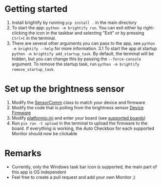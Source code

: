 # Getting started
1. Install brightify by running `pip install .` in the main directory
2. To start the app: `python -m brightify run`. You can exit either by right-clicking the icon in the taskbar and selecting "Exit" or by pressing `Ctrl+C` in the terminal.
3. There are several other arguments you can pass to the app, see `python -m brightify --help` for more information.
3.1 To start the app at startup `python -m brightify add_startup_task`. By default, the terminal will be hidden, but you can change this by passing the `--force-console` argument.
To remove the startup task, run `python -m brightify remove_startup_task`.


# Set up the brightness sensor
1. Modify the [SensorComm](brightify/SensorComm.py) class to match your device and firmware
2. Modify the code that is polling from the brightness sensor [Device Firmware](brightify/sensor_firmware/src)
3. Modify [platformio.ini](brightify/sensor_firmware/platformio.ini) and enter your board (see [supported boards](https://docs.platformio.org/en/latest/boards/index.html))
4. Run `pio run -t upload` in the terminal to upload the firmware to the board.
If everything is working, the *Auto* Checkbox for each supported Monitor should now be clickable 


# Remarks
+ Currently, only the Windows task bar icon is supported, the main part of this app is OS independent
+ Feel free to create a pull request and add your own Monitor ;)


